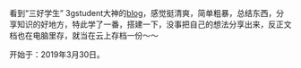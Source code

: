 

看到“三好学生” 3gstudent大神的[blog](https://3gstudent.github.io/)，感觉挺清爽，简单粗暴，总结东西，分享知识的好地方，特此学了一番，搭建一下，没事把自己的想法分享出来，反正文档也在电脑里存，就当在云上存档一份～～



开始于：2019年3月30日。